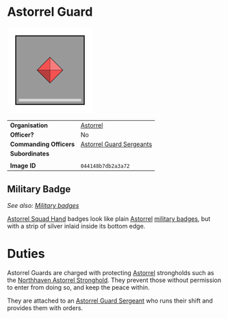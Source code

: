 # Astorrel Guard

<img src="https://raw.githubusercontent.com/jesskelsall/astarus-images/main/symbols/044148b7db2a3a72.png" height="200" />

|||
| --- | --- |
| **Organisation** | [Astorrel](../astorrel.md) | rank.2
| **Officer?** | No |
| **Commanding Officers** | [Astorrel Guard Sergeants](astorrel-guard-sergeant.md) |
| **Subordinates** | |
|||
| **Image ID** | `044148b7db2a3a72` |

## Military Badge

*See also: [Military badges](../../../civilisations/kingdom-of-astor/military-badges.md)*

[Astorrel Squad Hand](astorrel-squad-hand.md) badges look like plain [Astorrel](../astorrel.md) [military badges](../../../civilisations/kingdom-of-astor/military-badges.md), but with a strip of silver inlaid inside its bottom edge.

# Duties

Astorrel Guards are charged with protecting [Astorrel](../astorrel.md) strongholds such as the [Northhaven Astorrel Stronghold](../../../places/strongholds/northhaven-astorrel-stronghold.md). They prevent those without permission to enter from doing so, and keep the peace within.

They are attached to an [Astorrel Guard Sergeant](astorrel-guard-sergeant.md) who runs their shift and provides them with orders.

